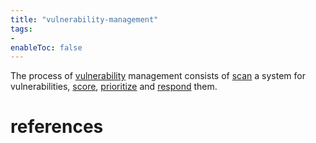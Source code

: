 ```yaml
---
title: "vulnerability-management"
tags:
- 
enableToc: false
---
```


The process of [vulnerability](notes/vulnerability.md) management consists of [scan](notes/vulnerability-scan.md) a system for vulnerabilities, [score](), [prioritize](notes/vulnerability-prioritization.md) and [respond](notes/vulnerability-response.md) them.

# references
